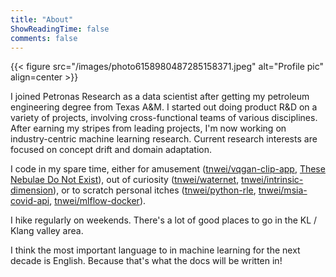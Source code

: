 ```yaml
---
title: "About"
ShowReadingTime: false
comments: false
---
```


{{< figure src="/images/photo6158980487285158371.jpeg" alt="Profile pic" align=center >}}

I joined Petronas Research as a data scientist after getting my petroleum engineering degree from Texas A&M. I started out doing product R&D on a variety of projects, involving cross-functional teams of various disciplines. After earning my stripes from leading projects, I'm now working on industry-centric machine learning research. Current research interests are focused on concept drift and domain adaptation.

I code in my spare time, either for amusement ([tnwei/vqgan-clip-app](https://github.com/tnwei/vqgan-clip-app), [These Nebulae Do Not Exist](https://tnwei.github.io/thesenebulaedonotexist/)), out of curiosity ([tnwei/waternet](https://github.com/tnwei/waternet), [tnwei/intrinsic-dimension](https://github.com/tnwei/intrinsic-dimension)), or to scratch personal itches ([tnwei/python-rle](https://github.com/tnwei/python-rle), [tnwei/msia-covid-api](https://github.com/tnwei/msia-covid-api), [tnwei/mlflow-docker](https://github.com/tnwei/mlflow-docker)).

I hike regularly on weekends. There's a lot of good places to go in the KL / Klang valley area.

I think the most important language to in machine learning for the next decade is English. Because that's what the docs will be written in! 

